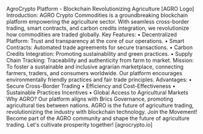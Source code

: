 AgroCrypto Platform - Blockchain Revolutionizing Agriculture
[AGRO Logo]
Introduction:
AGRO Crypto Commodities is a groundbreaking blockchain platform empowering the agriculture sector. With seamless cross-border trading, smart contracts, and carbon credits integration, we revolutionize how commodities are traded globally.
Key Features:
 • Decentralized Platform: Trust and transparency at the core of our operations.
 • Smart Contracts: Automated trade agreements for secure transactions.
 • Carbon Credits Integration: Promoting sustainability and green practices.
 • Supply Chain Tracking: Traceability and authenticity from farm to market.
Mission:
To foster a sustainable and inclusive agrarian marketplace, connecting farmers, traders, and consumers worldwide. Our platform encourages environmentally friendly practices and fair trade principles.
Advantages:
 • Secure Cross-Border Trading
 • Efficiency and Cost-Effectiveness
 • Sustainable Practices Incentives
 • Global Access to Agricultural Markets
Why AGRO?
Our platform aligns with Brics Governance, promoting agricultural ties between nations. AGRO is the future of agriculture trading, revolutionizing the industry with blockchain technology.
Join the Movement!
Become part of the AGRO community and shape the future of agriculture trading. Let's cultivate prosperity together!
[agrocrypto.io]
